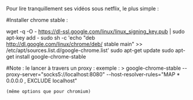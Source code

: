 Pour lire tranquillement ses vidéos sous netflix, le plus simple :

#Installer chrome stable :
 
 wget -q -O - https://dl-ssl.google.com/linux/linux_signing_key.pub | sudo apt-key add -
 sudo sh -c 'echo "deb http://dl.google.com/linux/chrome/deb/ stable main" >> /etc/apt/sources.list.d/google-chrome.list'
 sudo apt-get update
 sudo apt-get install google-chrome-stable

#Note : le lancer à travers un proxy :
exemple :
    > google-chrome-stable --proxy-server="socks5://localhost:8080" --host-resolver-rules="MAP * 0.0.0.0 , EXCLUDE localhost"

    (même options que pour chromium)

